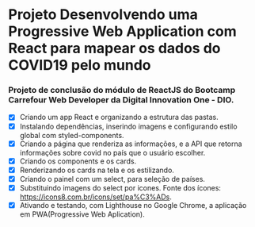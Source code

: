 # Projeto Desenvolvendo uma Progressive Web Application com React para mapear os dados do COVID19 pelo mundo

### Projeto de conclusão do módulo de ReactJS do Bootcamp Carrefour Web Developer da Digital Innovation One - DIO.

- [x] Criando um app React e organizando a estrutura das pastas.
- [x] Instalando dependências, inserindo imagens e configurando estilo global com styled-components.
- [x] Criando a página que renderiza as informações, e a API que retorna informações sobre covid no país que o usuário escolher.
- [x] Criando os components e os cards.
- [x] Renderizando os cards na tela e os estilizando.
- [x] Criando o painel com um select, para seleção de países.
- [x] Substituindo imagens do select por icones. Fonte dos ícones: https://icons8.com.br/icons/set/pa%C3%ADs.
- [x] Ativando e testando, com Lighthouse no Google Chrome, a aplicação em PWA(Progressive Web Aplication).